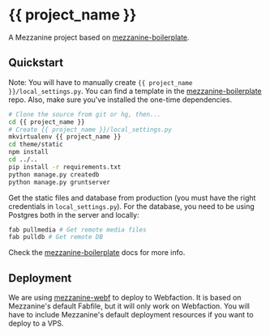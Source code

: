 # {{ project_name }}

A Mezzanine project based on [mezzanine-boilerplate].

## Quickstart

Note: You will have to manually create `{{ project_name }}/local_settings.py`.
You can find a template in the [mezzanine-boilerplate] repo. Also, make sure
you've installed the one-time dependencies.

```bash
# Clone the source from git or hg, then...
cd {{ project_name }}
# Create {{ project_name }}/local_settings.py
mkvirtualenv {{ project_name }}
cd theme/static
npm install
cd ../..
pip install -r requirements.txt
python manage.py createdb
python manage.py gruntserver
```

Get the static files and database from production (you must have the right
credentials in `local_settings.py`). For the database, you need to be using
Postgres both in the server and locally:

```bash
fab pullmedia # Get remote media files
fab pulldb # Get remote DB
```

Check the [mezzanine-boilerplate] docs for more info.

## Deployment

We are using [mezzanine-webf] to deploy to Webfaction. It is based on
Mezzanine's default Fabfile, but it will only work on Webfaction. You will have
to include Mezzanine's default deployment resources if you want to deploy to a
VPS.

[mezzanine-boilerplate]: https://gitlab.com/jerivas/mezzanine-boilerplate/blob/v1.3.0/README.md
[mezzanine-webf]: https://github.com/jerivas/mezzanine-webf/tree/v0.4.2
